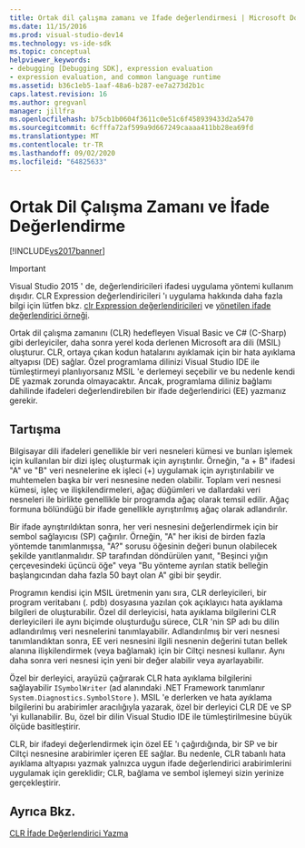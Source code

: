 ```yaml
---
title: Ortak dil çalışma zamanı ve Ifade değerlendirmesi | Microsoft Docs
ms.date: 11/15/2016
ms.prod: visual-studio-dev14
ms.technology: vs-ide-sdk
ms.topic: conceptual
helpviewer_keywords:
- debugging [Debugging SDK], expression evaluation
- expression evaluation, and common language runtime
ms.assetid: b36c1eb5-1aaf-48a6-b287-ee7a273d2b1c
caps.latest.revision: 16
ms.author: gregvanl
manager: jillfra
ms.openlocfilehash: b75cb1b0604f3611c0e51c6f458939433d2a5470
ms.sourcegitcommit: 6cfffa72af599a9d667249caaaa411bb28ea69fd
ms.translationtype: MT
ms.contentlocale: tr-TR
ms.lasthandoff: 09/02/2020
ms.locfileid: "64825633"
---
```

# <a name="common-language-runtime-and-expression-evaluation"></a>Ortak Dil Çalışma Zamanı ve İfade Değerlendirme
[!INCLUDE[vs2017banner](../../includes/vs2017banner.md)]

> [!IMPORTANT]
> Visual Studio 2015 ' de, değerlendiricileri ifadesi uygulama yöntemi kullanım dışıdır. CLR Expression değerlendiricileri 'ı uygulama hakkında daha fazla bilgi için lütfen bkz. [clr Expression değerlendiricileri](https://github.com/Microsoft/ConcordExtensibilitySamples/wiki/CLR-Expression-Evaluators) ve [yönetilen ifade değerlendirici örneği](https://github.com/Microsoft/ConcordExtensibilitySamples/wiki/Managed-Expression-Evaluator-Sample).  
  
 Ortak dil çalışma zamanını (CLR) hedefleyen Visual Basic ve C# (C-Sharp) gibi derleyiciler, daha sonra yerel koda derlenen Microsoft ara dili (MSIL) oluşturur. CLR, ortaya çıkan kodun hatalarını ayıklamak için bir hata ayıklama altyapısı (DE) sağlar. Özel programlama dilinizi Visual Studio IDE ile tümleştirmeyi planlıyorsanız MSIL 'e derlemeyi seçebilir ve bu nedenle kendi DE yazmak zorunda olmayacaktır. Ancak, programlama diliniz bağlamı dahilinde ifadeleri değerlendirebilen bir ifade değerlendirici (EE) yazmanız gerekir.  
  
## <a name="discussion"></a>Tartışma  
 Bilgisayar dili ifadeleri genellikle bir veri nesneleri kümesi ve bunları işlemek için kullanılan bir dizi işleç oluşturmak için ayrıştırılır. Örneğin, "a + B" ifadesi "A" ve "B" veri nesnelerine ek işleci (+) uygulamak için ayrıştırılabilir ve muhtemelen başka bir veri nesnesine neden olabilir. Toplam veri nesnesi kümesi, işleç ve ilişkilendirmeleri, ağaç düğümleri ve dallardaki veri nesneleri ile birlikte genellikle bir programda ağaç olarak temsil edilir. Ağaç formuna bölündüğü bir ifade genellikle ayrıştırılmış ağaç olarak adlandırılır.  
  
 Bir ifade ayrıştırıldıktan sonra, her veri nesnesini değerlendirmek için bir sembol sağlayıcısı (SP) çağırılır. Örneğin, "A" her ikisi de birden fazla yöntemde tanımlanmışsa, "A?" sorusu öğesinin değeri bunun olabilecek şekilde yanıtlanmalıdır. SP tarafından döndürülen yanıt, "Beşinci yığın çerçevesindeki üçüncü öğe" veya "Bu yönteme ayrılan statik belleğin başlangıcından daha fazla 50 bayt olan A" gibi bir şeydir.  
  
 Programın kendisi için MSIL üretmenin yanı sıra, CLR derleyicileri, bir program veritabanı (. pdb) dosyasına yazılan çok açıklayıcı hata ayıklama bilgileri de oluşturabilir. Özel dil derleyicisi, hata ayıklama bilgilerini CLR derleyicileri ile aynı biçimde oluşturduğu sürece, CLR 'nin SP adı bu dilin adlandırılmış veri nesnelerini tanımlayabilir. Adlandırılmış bir veri nesnesi tanımlandıktan sonra, EE veri nesnesini ilgili nesnenin değerini tutan bellek alanına ilişkilendirmek (veya bağlamak) için bir Ciltçi nesnesi kullanır. Aynı daha sonra veri nesnesi için yeni bir değer alabilir veya ayarlayabilir.  
  
 Özel bir derleyici, arayüzü çağırarak CLR hata ayıklama bilgilerini sağlayabilir `ISymbolWriter` (ad alanındaki .NET Framework tanımlanır `System.Diagnostics.SymbolStore` ). MSIL 'e derlerken ve hata ayıklama bilgilerini bu arabirimler aracılığıyla yazarak, özel bir derleyici CLR DE ve SP 'yi kullanabilir. Bu, özel bir dilin Visual Studio IDE ile tümleştirilmesine büyük ölçüde basitleştirir.  
  
 CLR, bir ifadeyi değerlendirmek için özel EE 'ı çağırdığında, bir SP ve bir Ciltçi nesnesine arabirimler içeren EE sağlar. Bu nedenle, CLR tabanlı hata ayıklama altyapısı yazmak yalnızca uygun ifade değerlendirici arabirimlerini uygulamak için gereklidir; CLR, bağlama ve sembol işlemeyi sizin yerinize gerçekleştirir.  
  
## <a name="see-also"></a>Ayrıca Bkz.  
 [CLR İfade Değerlendirici Yazma](../../extensibility/debugger/writing-a-common-language-runtime-expression-evaluator.md)
